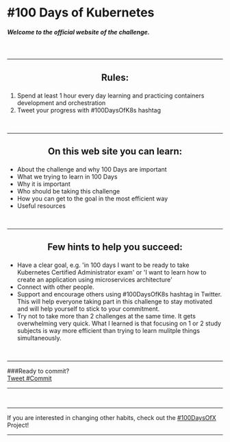 
#  **#100 Days of Kubernetes**

##### Welcome to the official website of the challenge. 

&nbsp;

___
## <p align="center">**Rules**:</p>

1. Spend at least 1 hour every day learning and practicing containers development and orchestration
2. Tweet your progress with #100DaysOfK8s hashtag

&nbsp;
___

## <p align="center">**On this web site you can learn:**</p>

* About the challenge and why 100 Days are important
* What we trying to learn in 100 Days
* Why it is important
* Who should be taking this challenge
* How you can get to the goal in the most efficient way
* Useful resources

&nbsp;
___

## <p align="center">**Few hints to help you succeed:**</p>

* Have a clear goal, e.g. 'in 100 days I want to be ready to take Kubernetes Certified Administrator exam' or 'I want to learn how to create an application using microservices architecture'
* Connect with other people.
* Support and encourage others using #100DaysOfK8s hashtag in Twitter. This will help everyone taking part in this challenge to stay motivated and will help yourself to stick to your commitment.
* Try not to take more than 2 challenges at the same time. It gets overwhelming very quick. What I learned is that focusing on 1 or 2 study subjects is way more efficient than trying to learn mulitple things simultaneously.

&nbsp;
___
###Ready to commit?   
<a href="https://twitter.com/intent/tweet?button_hashtag=Commit&ref_src=twsrc%5Etfw" class="twitter-hashtag-button" data-size="large" data-text="I&#39;m publicly committing to the 100DaysOfK8s Challenge starting today! Learn More and Join me https://100DaysOfK8s.io #100DaysOfK8s" data-show-count="false">Tweet #Commit</a><script async src="https://platform.twitter.com/widgets.js" charset="utf-8"></script>

___


&nbsp;
___
If you are interested in changing other habits, check out the [#100DaysOfX](https://www.100daysofx.com/) Project!
___